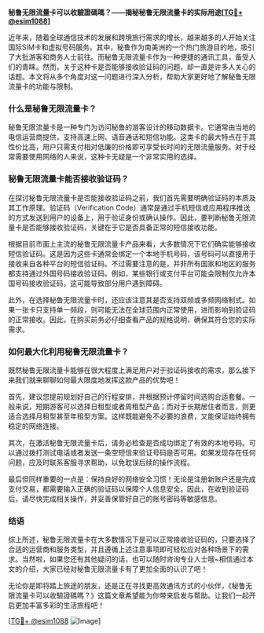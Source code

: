 **秘鲁无限流量卡可以收驗證碼嗎？——揭秘秘鲁无限流量卡的实际用途[[TG💪+ @esim1088](https://t.me/s/esim1088)]**

近年来，随着全球通信技术的发展和跨境旅行需求的增长，越来越多的人开始关注国际SIM卡和虚拟号码服务。其中，秘鲁作为南美洲的一个热门旅游目的地，吸引了大批游客和商务人士前往。而秘鲁无限流量卡作为一种便捷的通讯工具，备受人们的青睐。然而，关于这种卡是否能够接收验证码的问题，却一直是许多人关心的话题。本文将从多个角度对这一问题进行深入分析，帮助大家更好地了解秘鲁无限流量卡的功能与限制。

### 什么是秘鲁无限流量卡？

秘鲁无限流量卡是一种专门为访问秘鲁的游客设计的移动数据卡。它通常由当地的电信运营商提供，支持高速上网、语音通话和短信功能。这类卡的最大特点在于其性价比高，用户只需支付相对低廉的价格即可享受长时间的无限流量服务。对于经常需要使用网络的人来说，这种卡无疑是一个非常实用的选择。

### 秘鲁无限流量卡能否接收验证码？

在探讨秘鲁无限流量卡是否能接收验证码之前，我们首先需要明确验证码的本质及其工作原理。验证码（Verification Code）通常是通过手机短信或应用程序推送的方式发送到用户的设备上，用于验证身份或确认操作。因此，要判断秘鲁无限流量卡是否能够接收验证码，关键在于它是否具备正常的短信接收功能。

根据目前市面上主流的秘鲁无限流量卡产品来看，大多数情况下它们确实能够接收短信验证码。这是因为这些卡通常会绑定一个本地手机号码，该号码可以直接用于接收来自各种平台的短信验证码。不过需要注意的是，并非所有国家和地区的服务都支持通过外国号码接收验证码。例如，某些银行或支付平台可能会限制仅允许本国号码接收验证码，这可能导致部分用户遇到障碍。

此外，在选择秘鲁无限流量卡时，还应该注意其是否支持双频或多频网络制式。如果一张卡只支持单一频段，则可能无法在全球范围内正常使用，进而影响到验证码的正常接收。因此，在购买前务必仔细查看产品的规格说明，确保其符合您的实际需求。

### 如何最大化利用秘鲁无限流量卡？

既然秘鲁无限流量卡能够在很大程度上满足用户对于验证码接收的需求，那么接下来我们就来聊聊如何最大限度地发挥这款产品的优势吧！

首先，建议您提前规划好自己的行程安排，并根据预计停留时间选购合适套餐。一般来说，短期游客可以选择日租型或者周租型产品；而对于长期居住者而言，则更适合选择月租型甚至年租型方案。这样既能避免不必要的浪费，又能保证始终拥有稳定的网络连接。

其次，在激活秘鲁无限流量卡后，请务必检查是否成功绑定了有效的本地号码。可以通过拨打测试电话或者发送一条空短信来验证号码是否可用。如果发现存在任何问题，应及时联系客服寻求帮助，以免耽误后续的操作流程。

最后但同样重要的一点是：保持良好的网络安全习惯！无论是注册新账户还是完成支付交易，都需要输入正确的验证码以保障个人信息安全。因此，在收到验证码后，请尽快完成相关操作，并妥善保管好自己的账号密码等敏感信息。

### 结语

综上所述，秘鲁无限流量卡在大多数情况下是可以正常接收验证码的，只要选择了合适的运营商和服务类型，并且遵循上述注意事项即可轻松应对各种场景下的需求。当然啦，如果您还有其他疑问的话，也可以随时咨询专业人士哦~相信通过本文的介绍，大家已经对秘鲁无限流量卡有了更加全面的认识了吧！

无论你是即将踏上旅途的朋友，还是正在寻找更高效通讯方式的小伙伴，《秘鲁无限流量卡可以收驗證碼嗎？》这篇文章希望能为你带来启发与帮助。让我们一起开启更加丰富多彩的生活旅程吧！

[[TG💪+ @esim1088](https://t.me/s/esim1088) ![Image](https://i.postimg.cc/4NQfJmqS/Snipaste-2025-05-13-00-14-12.png)]